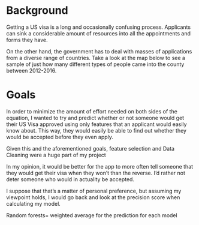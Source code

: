 

# Background
Getting a US visa is a long and occasionally confusing process. Applicants can sink a considerable amount of resources into all the appointments and forms they have.

On the other hand, the government has to deal with masses of applications from a diverse range of countries. Take a look at the map below to see a sample of just how many different types of people came into the county between 2012-2016.

# Goals
In order to minimize the amount of effort needed on both sides of the equation, I wanted to try and predict whether or not someone would get their US Visa approved using only features that an applicant would easily know about. This way, they would easily be able to find out whether they would be accepted before they even apply.


Given this and the aforementioned goals, feature selection and Data Cleaning were a huge part of my project


In my opinion, it would be better for the app to more often tell someone that they would get their visa when they won’t than the reverse. I’d rather not deter someone who would in actuality be accepted.

I suppose that that’s a matter of personal preference, but assuming my viewpoint holds, I would go back and look at the precision score when calculating my model.



Random forests= weighted average for the prediction for each model
